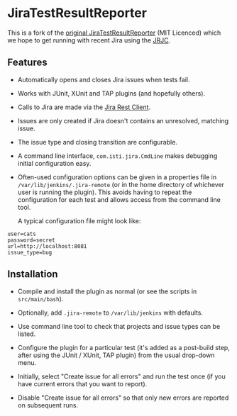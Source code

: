 JiraTestResultReporter
======================

This is a fork of the [original
JiraTestResultReporter](https://github.com/maplesteve/JiraTestResultReporter)
(MIT Licenced) which we hope to get running with recent Jira using the
[JRJC](https://ecosystem.atlassian.net/wiki/display/JRJC/Home).

## Features

* Automatically opens and closes Jira issues when tests fail.

* Works with JUnit, XUnit and TAP plugins (and hopefully others).

* Calls to Jira are made via the [Jira Rest
  Client](https://ecosystem.atlassian.net/wiki/display/JRJC/Home).

* Issues are only created if Jira doesn't contains an unresolved,
  matching issue.

* The issue type and closing transition are configurable.

* A command line interface, `com.isti.jira.CmdLine` makes
  debugging initial configuration easy.

* Often-used configuration options can be given in a properties file
  in `/var/lib/jenkins/.jira-remote` (or in the home directory of
  whichever user is running the plugin).  This avoids having to repeat
  the configuration for each test and allows access from the command
  line tool.

  A typical configuration file might look like:

```
user=cats
password=secret
url=http://localhost:8081
issue_type=bug
```

## Installation

* Compile and install the plugin as normal (or see the scripts in
  `src/main/bash`).

* Optionally, add `.jira-remote` to `/var/lib/jenkins` with defaults.

* Use command line tool to check that projects and issue types can be
  listed.

* Configure the plugin for a particular test (it's added as a
  post-build step, after using the JUnit / XUnit, TAP plugin) from 
  the usual drop-down menu.

* Initially, select "Create issue for all errors" and run the test
  once (if you have current errors that you want to report).

* Disable "Create issue for all errors" so that only new errors are
  reported on subsequent runs.
